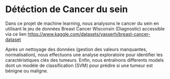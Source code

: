 # Détéction de Cancer du sein

Dans ce projet de machine learning, nous analysons le cancer du sein en utilisant le jeu de données Breast Cancer Wisconsin (Diagnostic) accessible via ce lien https://www.kaggle.com/datasets/yasserh/breast-cancer-dataset

Après un nettoyage des données (gestion des valeurs manquantes, normalisation), nous effectuons une analyse exploratoire pour identifier les caractéristiques clés des tumeurs. Enfin, nous entraînons differents models dont un modèle de classification (SVM) pour prédire si une tumeur est bénigne ou maligne.
